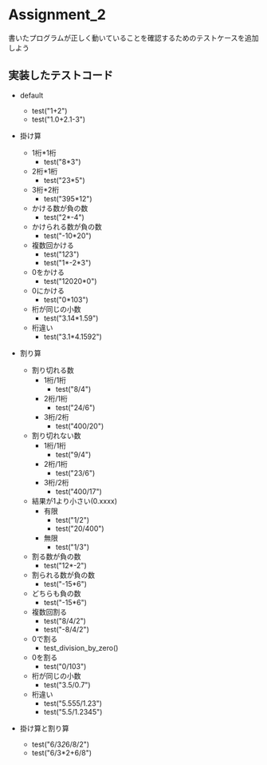 # Assignment_2
書いたプログラムが正しく動いていることを確認するためのテストケースを追加しよう
## 実装したテストコード
- default
    - test("1+2")
    - test("1.0+2.1-3")
- 掛け算
    - 1桁*1桁
        - test("8*3")
    - 2桁*1桁
        - test("23*5")
    - 3桁*2桁
        - test("395*12")
    - かける数が負の数
        - test("2*-4")
    - かけられる数が負の数
        - test("-10*20")
    - 複数回かける
        - test("1*2*3")
        - test("1*-2*3")
    - 0をかける
        - test("12020*0")
    - 0にかける
        - test("0*103") 
    - 桁が同じの小数
        - test("3.14*1.59")
    - 桁違い
        - test("3.1*4.1592")

- 割り算
    - 割り切れる数
        - 1桁/1桁
            - test("8/4")
        - 2桁/1桁
            - test("24/6")
        - 3桁/2桁
            - test("400/20")
    - 割り切れない数
        - 1桁/1桁
            - test("9/4")
        - 2桁/1桁
            - test("23/6")
        - 3桁/2桁
            - test("400/17")
    - 結果が1より小さい(0.xxxx)
        - 有限
            - test("1/2")
            - test("20/400")
        - 無限
            - test("1/3")
    - 割る数が負の数
        - test("12*-2")
    - 割られる数が負の数
        - test("-15*6")
    - どちらも負の数
        - test("-15*6")
    - 複数回割る
        - test("8/4/2")
        - test("-8/4/2")
    - 0で割る
        - test_division_by_zero()
    - 0を割る
        - test("0/103")
    - 桁が同じの小数
        - test("3.5/0.7")
    - 桁違い
        - test("5.555/1.23")
        - test("5.5/1.2345")

- 掛け算と割り算
    - test("6/3*2*6/8/2") 
    - test("6/3*2+6/8")

